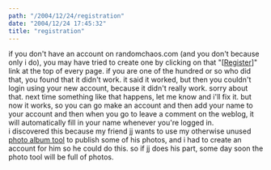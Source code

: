 ```yaml
---
path: "/2004/12/24/registration" 
date: "2004/12/24 17:45:32" 
title: "registration" 
---
```

if you don't have an account on randomchaos.com (and you don't because only i do), you may have tried to create one by clicking on that "[<a href="http://www.randomchaos.com/user/register.php">Register</a>]" link at the top of every page. if you are one of the hundred or so who did that, you found that it didn't work. it said it worked, but then you couldn't login using your new account, because it didn't really work. sorry about that. next time something like that happens, let me know and i'll fix it. but now it works, so you can go make an account and then add your name to your account and then when you go to leave a comment on the weblog, it will automatically fill in your name whenever you're logged in.<br>i discovered this because my friend jj wants to use my otherwise unused <a href="http://www.randomchaos.com/photo.php">photo album tool</a> to publish some of his photos, and i had to create an account for him so he could do this. so if jj does his part, some day soon the photo tool will be full of photos.